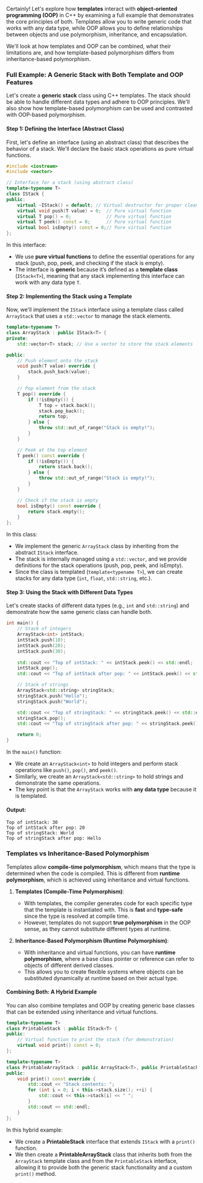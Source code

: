 Certainly! Let's explore how **templates** interact with **object-oriented programming (OOP)** in C++ by examining a full example that demonstrates the core principles of both. Templates allow you to write generic code that works with any data type, while OOP allows you to define relationships between objects and use polymorphism, inheritance, and encapsulation.

We'll look at how templates and OOP can be combined, what their limitations are, and how template-based polymorphism differs from inheritance-based polymorphism.

### Full Example: A Generic Stack with Both Template and OOP Features

Let's create a **generic stack** class using C++ templates. The stack should be able to handle different data types and adhere to OOP principles. We'll also show how template-based polymorphism can be used and contrasted with OOP-based polymorphism.

#### Step 1: Defining the Interface (Abstract Class)
First, let's define an interface (using an abstract class) that describes the behavior of a stack. We'll declare the basic stack operations as pure virtual functions.

```cpp
#include <iostream>
#include <vector>

// Interface for a stack (using abstract class)
template<typename T>
class IStack {
public:
    virtual ~IStack() = default; // Virtual destructor for proper cleanup
    virtual void push(T value) = 0;  // Pure virtual function
    virtual T pop() = 0;             // Pure virtual function
    virtual T peek() const = 0;      // Pure virtual function
    virtual bool isEmpty() const = 0;// Pure virtual function
};
```

In this interface:
- We use **pure virtual functions** to define the essential operations for any stack (push, pop, peek, and checking if the stack is empty).
- The interface is **generic** because it’s defined as a **template class** (`IStack<T>`), meaning that any stack implementing this interface can work with any data type `T`.

#### Step 2: Implementing the Stack using a Template

Now, we'll implement the `IStack` interface using a template class called `ArrayStack` that uses a `std::vector` to manage the stack elements.

```cpp
template<typename T>
class ArrayStack : public IStack<T> {
private:
    std::vector<T> stack; // Use a vector to store the stack elements

public:
    // Push element onto the stack
    void push(T value) override {
        stack.push_back(value);
    }

    // Pop element from the stack
    T pop() override {
        if (!isEmpty()) {
            T top = stack.back();
            stack.pop_back();
            return top;
        } else {
            throw std::out_of_range("Stack is empty!");
        }
    }

    // Peek at the top element
    T peek() const override {
        if (!isEmpty()) {
            return stack.back();
        } else {
            throw std::out_of_range("Stack is empty!");
        }
    }

    // Check if the stack is empty
    bool isEmpty() const override {
        return stack.empty();
    }
};
```

In this class:
- We implement the generic `ArrayStack` class by inheriting from the abstract `IStack` interface.
- The stack is internally managed using a `std::vector`, and we provide definitions for the stack operations (push, pop, peek, and isEmpty).
- Since the class is templated (`template<typename T>`), we can create stacks for any data type (`int`, `float`, `std::string`, etc.).

#### Step 3: Using the Stack with Different Data Types

Let's create stacks of different data types (e.g., `int` and `std::string`) and demonstrate how the same generic class can handle both.

```cpp
int main() {
    // Stack of integers
    ArrayStack<int> intStack;
    intStack.push(10);
    intStack.push(20);
    intStack.push(30);
    
    std::cout << "Top of intStack: " << intStack.peek() << std::endl;
    intStack.pop();
    std::cout << "Top of intStack after pop: " << intStack.peek() << std::endl;

    // Stack of strings
    ArrayStack<std::string> stringStack;
    stringStack.push("Hello");
    stringStack.push("World");

    std::cout << "Top of stringStack: " << stringStack.peek() << std::endl;
    stringStack.pop();
    std::cout << "Top of stringStack after pop: " << stringStack.peek() << std::endl;

    return 0;
}
```

In the `main()` function:
- We create an `ArrayStack<int>` to hold integers and perform stack operations like `push()`, `pop()`, and `peek()`.
- Similarly, we create an `ArrayStack<std::string>` to hold strings and demonstrate the same operations.
- The key point is that the `ArrayStack` works with **any data type** because it is templated.

#### Output:
```
Top of intStack: 30
Top of intStack after pop: 20
Top of stringStack: World
Top of stringStack after pop: Hello
```

### Templates vs Inheritance-Based Polymorphism

Templates allow **compile-time polymorphism**, which means that the type is determined when the code is compiled. This is different from **runtime polymorphism**, which is achieved using inheritance and virtual functions.

1. **Templates (Compile-Time Polymorphism)**:
   - With templates, the compiler generates code for each specific type that the template is instantiated with. This is **fast** and **type-safe** since the type is resolved at compile time.
   - However, templates do not support **true polymorphism** in the OOP sense, as they cannot substitute different types at runtime.

2. **Inheritance-Based Polymorphism (Runtime Polymorphism)**:
   - With inheritance and virtual functions, you can have **runtime polymorphism**, where a base class pointer or reference can refer to objects of different derived classes.
   - This allows you to create flexible systems where objects can be substituted dynamically at runtime based on their actual type.

#### Combining Both: A Hybrid Example

You can also combine templates and OOP by creating generic base classes that can be extended using inheritance and virtual functions.

```cpp
template<typename T>
class PrintableStack : public IStack<T> {
public:
    // Virtual function to print the stack (for demonstration)
    virtual void print() const = 0;
};

template<typename T>
class PrintableArrayStack : public ArrayStack<T>, public PrintableStack<T> {
public:
    void print() const override {
        std::cout << "Stack contents: ";
        for (int i = 0; i < this->stack.size(); ++i) {
            std::cout << this->stack[i] << " ";
        }
        std::cout << std::endl;
    }
};
```

In this hybrid example:
- We create a **PrintableStack** interface that extends `IStack` with a `print()` function.
- We then create a **PrintableArrayStack** class that inherits both from the `ArrayStack` template class and from the `PrintableStack` interface, allowing it to provide both the generic stack functionality and a custom `print()` method.

